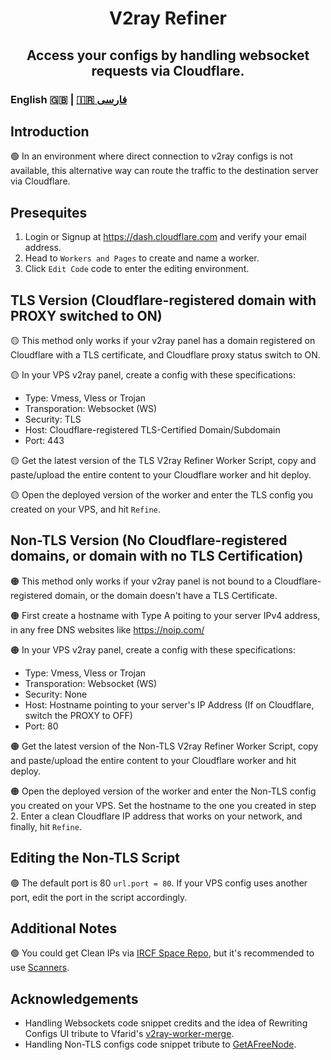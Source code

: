 <h1 align="center">
  V2ray Refiner
</h1>

<h2 align="center">
Access your configs by handling websocket requests via Cloudflare.
  <h3>
    English 🇬🇧 | <a href="README_FA.md">🇮🇷 فارسی</a>
  </h3> 
</h2>


## Introduction
🟢 In an environment where direct connection to v2ray configs is not available, this alternative way can route the traffic to the destination server via Cloudflare.

## Presequites
1. Login or Signup at https://dash.cloudflare.com and verify your email address.
2. Head to `Workers and Pages` to create and name a worker.
3. Click `Edit Code` code to enter the editing environment.

## TLS Version (Cloudflare-registered domain with PROXY switched to ON)
🟡 This method only works if your v2ray panel has a domain registered on Cloudflare with a TLS certificate, and Cloudflare proxy status switch to ON. 

🟡 In your VPS v2ray panel, create a config with these specifications:
* Type: Vmess, Vless or Trojan
* Transporation: Websocket (WS)
* Security: TLS
* Host: Cloudflare-registered TLS-Certified Domain/Subdomain
* Port: 443

🟡 Get the latest version of the TLS V2ray Refiner Worker Script, copy and paste/upload the entire content to your Cloudflare worker and hit deploy.

🟡 Open the deployed version of the worker and enter the TLS config you created on your VPS, and hit `Refine`.

## Non-TLS Version (No Cloudflare-registered domains, or domain with no TLS Certification)
🟠 This method only works if your v2ray panel is not bound to a Cloudflare-registered domain, or the domain doesn't have a TLS Certificate. 

🟠 First create a hostname with Type A poiting to your server IPv4 address, in any free DNS websites like https://noip.com/

🟠 In your VPS v2ray panel, create a config with these specifications:
* Type: Vmess, Vless or Trojan
* Transporation: Websocket (WS)
* Security: None
* Host: Hostname pointing to your server's IP Address (If on Cloudflare, switch the PROXY to OFF)
* Port: 80

🟠 Get the latest version of the Non-TLS V2ray Refiner Worker Script, copy and paste/upload the entire content to your Cloudflare worker and hit deploy.

🟠 Open the deployed version of the worker and enter the Non-TLS config you created on your VPS. Set the hostname to the one you created in step 2. Enter a clean Cloudflare IP address that works on your network, and finally, hit `Refine`.

## Editing the Non-TLS Script
🟢 The default port is 80 `url.port = 80`. If your VPS config uses another port, edit the port in the script accordingly.

## Additional Notes
🟢 You could get Clean IPs via [IRCF Space Repo](https://github.com/ircfspace/cf2dns/blob/master/list/ipv4.json), but it's recommended to use [Scanners](https://ircf.space/scanner.html).

## Acknowledgements
* Handling Websockets code snippet credits and the idea of Rewriting Configs UI tribute to Vfarid's [v2ray-worker-merge](https://github.com/vfarid/v2ray-worker-merge/tree/main).
* Handling Non-TLS configs code snippet tribute to [GetAFreeNode](https://getafreenode.com/blog/index.php/tutorial/31.html).
